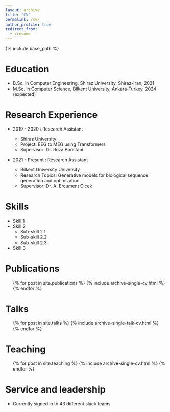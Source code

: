 ```yaml
---
layout: archive
title: "CV"
permalink: /cv/
author_profile: true
redirect_from:
  - /resume
---
```


{% include base_path %}

Education
======
* B.Sc. in Computer Engineering, Shiraz University, Shiraz-Iran, 2021
* M.Sc. in Computer Science, Bilkent University, Ankara-Turkey, 2024 (expected)

Research Experience
======
* 2019 - 2020 : Research Assistant
  * Shiraz University
  * Project: EEG to MEG using Transformers
  * Supervisor: Dr. Reza Boostani

* 2021 - Present : Research Assistant
  * Bilkent University University
  * Research Topics: Generative models for biological sequence generation and optimization    
  * Supervisor: Dr. A. Ercument Cicek
  
Skills
======
* Skill 1
* Skill 2
  * Sub-skill 2.1
  * Sub-skill 2.2
  * Sub-skill 2.3
* Skill 3

Publications
======
  <ul>{% for post in site.publications %}
    {% include archive-single-cv.html %}
  {% endfor %}</ul>
  
Talks
======
  <ul>{% for post in site.talks %}
    {% include archive-single-talk-cv.html %}
  {% endfor %}</ul>
  
Teaching
======
  <ul>{% for post in site.teaching %}
    {% include archive-single-cv.html %}
  {% endfor %}</ul>
  
Service and leadership
======
* Currently signed in to 43 different slack teams
